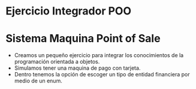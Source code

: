 # Ejercicio Integrador POO
# Sistema Maquina Point of Sale

- Creamos un pequeño ejercicio para integrar los conocimientos de la programación orientada a objetos.
- Simulamos tener una maquina de pago con tarjeta.
- Dentro tenemos la opción de escoger un tipo de entidad financiera por medio de un enum.
